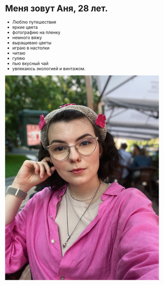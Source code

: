 # Меня зовут Аня, 28 лет.
- Люблю путешествия 
- яркие цвета 
- фотографию на пленку 
- немного вяжу 
- выращиваю цветы 
- играю в настолки
- читаю 
- гуляю 
- пью вкусный чай 
- увлекаюсь экологией и винтажом. 

![ Мое фото](/IMG_2395.JPG)